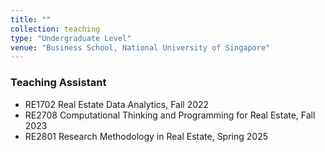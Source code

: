 ```yaml
---
title: ""
collection: teaching
type: "Undergraduate Level"
venue: "Business School, National University of Singapore"
---
```

### Teaching Assistant
- RE1702 Real Estate Data Analytics, Fall 2022  
- RE2708 Computational Thinking and Programming for Real Estate, Fall 2023  
- RE2801 Research Methodology in Real Estate, Spring 2025  
